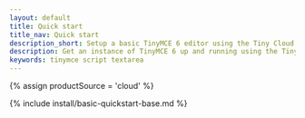 ```yaml
---
layout: default
title: Quick start
title_nav: Quick start
description_short: Setup a basic TinyMCE 6 editor using the Tiny Cloud.
description: Get an instance of TinyMCE 6 up and running using the Tiny Cloud.
keywords: tinymce script textarea
---
```


{% assign productSource = 'cloud' %}

{% include install/basic-quickstart-base.md %}
